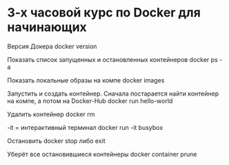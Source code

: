 # 3-х часовой курс по Docker для начинающих 

Версия Докера
docker version

Показать список запущенных и остановленных контейнеров
docker ps -a

Показать локальные образы на компе
docker images

Запустить и создать контейнер. Сначала постарается найти контейнер на компе, а потом на Docker-Hub
docker run hello-world

Удалить контейнер
docker rm <id-or-name>

-it = интерактивный терминал
docker run -it busybox

Остановить
docker stop либо exit

Уберёт все остановившиеся контейнеры
docker container prune